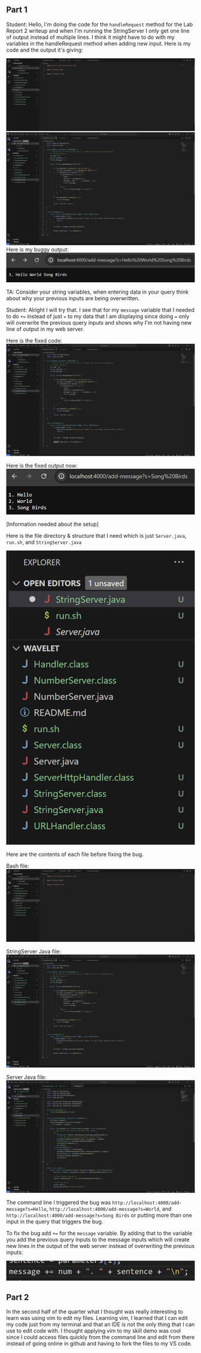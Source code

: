 ## Part 1

Student: Hello, I'm doing the code for the `handleRequest` method for the Lab Report 2 writeup and when I'm running the StringServer I only get one line of output instead of multiple lines. I think it might have to do with my variables in the handleRequest method when adding new input. Here is my code and the output it's giving:

![Image](1lab.png)
![Image](3lab.png)
Here is my buggy output:
![Image](4lab.png)

TA: Consider your string variables, when entering data in your query think about why your previous inputs are being overwritten.

Student: Alright I will try that. I see that for my `message` variable that I needed to do `+=` instead of just `=` to my data that I am displaying since doing `=` only will overwrite the previous query inputs and shows why I'm not having new line of output in my web server.

Here is the fixed code:
![Image](2lab.png)

Here is the fixed output now:
![Image](6lab.png)

[Information needed about the setup]

Here is the file directory & structure that I need which is just `Server.java`, `run.sh`, and `StringServer.java`

![Image](5lab.png)

Here are the contents of each file before fixing the bug.

Bash file:
![Image](1lab.png)

StringServer Java file:
![Image](3lab.png)

Server Java file:
![Image](9lab.png)

The command line I triggered the bug was `http://localhost:4000/add-message?s=Hello`, `http://localhost:4000/add-message?s=World`, and `http://localhost:4000/add-message?s=Song Birds` or putting more than one input in the query that triggers the bug.

To fix the bug add `+=` for the `message` variable. By adding that to the variable you add the previous query inputs to the message inputs which will create new lines in the output of the web server instead of overwriting the previous inputs:

![Image](8lab.png)

## Part 2

In the second half of the quarter what I thought was really interesting to learn
was using vim to edit my files. Learning vim, I learned that I can edit my code just from my terminal and that an
IDE is not the only thing that I can use to edit code with. I thought applying vim to my
skill demo was cool since I could access files quickly from the command line and edit
from there instead of going online in github and having to fork the files to my VS code.
